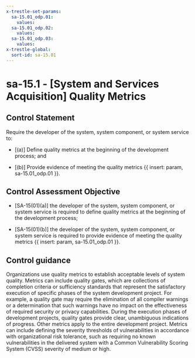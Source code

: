 ```yaml
---
x-trestle-set-params:
  sa-15.01_odp.01:
    values:
  sa-15.01_odp.02:
    values:
  sa-15.01_odp.03:
    values:
x-trestle-global:
  sort-id: sa-15.01
---
```


# sa-15.1 - \[System and Services Acquisition\] Quality Metrics

## Control Statement

Require the developer of the system, system component, or system service to:

- \[(a)\] Define quality metrics at the beginning of the development process; and

- \[(b)\] Provide evidence of meeting the quality metrics {{ insert: param, sa-15.01_odp.01 }}.

## Control Assessment Objective

- \[SA-15(01)(a)\] the developer of the system, system component, or system service is required to define quality metrics at the beginning of the development process;

- \[SA-15(01)(b)\] the developer of the system, system component, or system service is required to provide evidence of meeting the quality metrics {{ insert: param, sa-15.01_odp.01 }}.

## Control guidance

Organizations use quality metrics to establish acceptable levels of system quality. Metrics can include quality gates, which are collections of completion criteria or sufficiency standards that represent the satisfactory execution of specific phases of the system development project. For example, a quality gate may require the elimination of all compiler warnings or a determination that such warnings have no impact on the effectiveness of required security or privacy capabilities. During the execution phases of development projects, quality gates provide clear, unambiguous indications of progress. Other metrics apply to the entire development project. Metrics can include defining the severity thresholds of vulnerabilities in accordance with organizational risk tolerance, such as requiring no known vulnerabilities in the delivered system with a Common Vulnerability Scoring System (CVSS) severity of medium or high.
